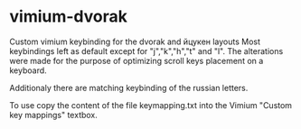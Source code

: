 vimium-dvorak
=============

Custom vimium keybinding for the dvorak and йцукен layouts
Most keybindings left as default except for "j","k","h","t" and "l". 
The alterations were made for the purpose of optimizing scroll keys placement on a keyboard.

Additionaly there are matching keybinding of the russian letters.

To use copy the content of the file keymapping.txt into the Vimium "Custom key
mappings" textbox.
